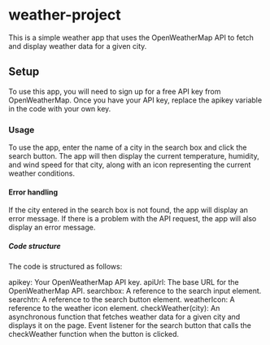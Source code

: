 
# weather-project
This is a simple weather app that uses the OpenWeatherMap API to fetch and display weather data for a given city.

## Setup
To use this app, you will need to sign up for a free API key from OpenWeatherMap. Once you have your API key, replace the apikey variable in the code with your own key.

### Usage 
To use the app, enter the name of a city in the search box and click the search button. The app will then display the current temperature, humidity, and wind speed for that city, along with an icon representing the current weather conditions.

#### Error handling
If the city entered in the search box is not found, the app will display an error message. If there is a problem with the API request, the app will also display an error message.

##### Code structure 
The code is structured as follows:

apikey: Your OpenWeatherMap API key.
apiUrl: The base URL for the OpenWeatherMap API.
searchbox: A reference to the search input element.
searchtn: A reference to the search button element.
weatherIcon: A reference to the weather icon element.
checkWeather(city): An asynchronous function that fetches weather data for a given city and displays it on the page.
Event listener for the search button that calls the checkWeather function when the button is clicked.


